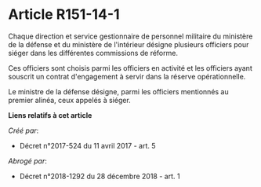 # Article R151-14-1

Chaque direction et service gestionnaire de personnel militaire du ministère de la défense et du ministère de l'intérieur
désigne plusieurs officiers pour siéger dans les différentes commissions de réforme.

Ces officiers sont choisis parmi les officiers en activité et les officiers ayant souscrit un contrat d'engagement à servir
dans la réserve opérationnelle.

Le ministre de la défense désigne, parmi les officiers mentionnés au premier alinéa, ceux appelés à siéger.

**Liens relatifs à cet article**

_Créé par_:

  - Décret n°2017-524 du 11 avril 2017 - art. 5

_Abrogé par_:

  - Décret n°2018-1292 du 28 décembre 2018 - art. 1
